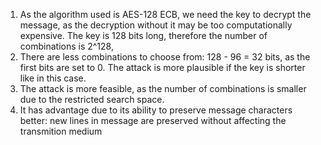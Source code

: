 1. As the algorithm used is AES-128 ECB, we need the key to decrypt the 
message, as the decryption without it may be too computationally expensive.
The key is 128 bits long, therefore the number of combinations is 2^128,
2. There are less combinations to choose from: 128 - 96 = 32 bits, as the 
first bits are set to 0. The attack is more plausible if the key is shorter
like in this case.
3. The attack is more feasible, as the number of combinations is smaller due
to the restricted search space.
4. It has advantage due to its ability to preserve message characters better: 
new lines in message are preserved without affecting the transmition medium

